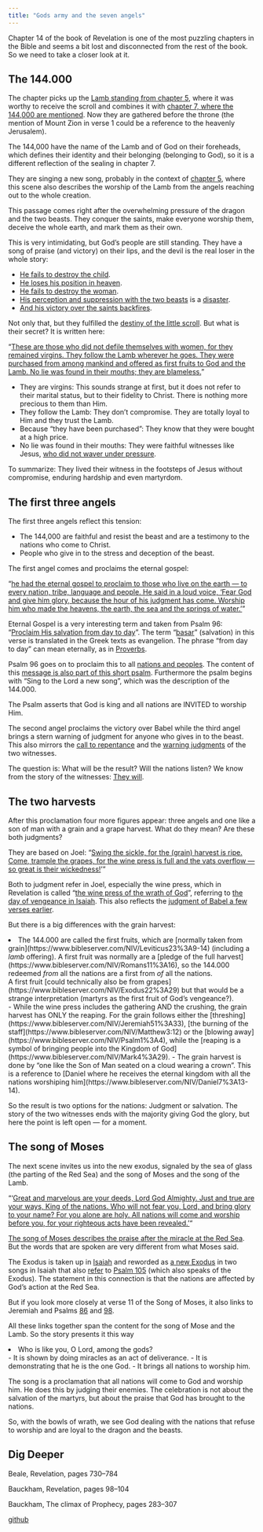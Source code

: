 ```yaml
---
title: "Gods army and the seven angels"
---
```



Chapter 14 of the book of Revelation is one of the most puzzling chapters in the Bible and seems a bit lost and disconnected from the rest of the book. So we need to take a closer look at it.


## The 144.000

<a name="6c9d"></a>
The chapter picks up the [Lamb standing from chapter 5](../../../content/seals/expl/the-book-with-the-seven-seals/index.html), where it was worthy to receive the scroll and combines it with [chapter 7, where the 144,000 are mentioned](../../../content/army/expl/the-144000/index.html). Now they are gathered before the throne (the mention of Mount Zion in verse 1 could be a reference to the heavenly Jerusalem).

The 144,000 have the name of the Lamb and of God on their foreheads, which defines their identity and their belonging (belonging to God), so it is a different reflection of the sealing in chapter 7.

They are singing a new song, probably in the context of [chapter 5](https://www.bibleserver.com/NIV/Revelation5%3A9-10), where this scene also describes the worship of the Lamb from the angels reaching out to the whole creation.

This passage comes right after the overwhelming pressure of the dragon and the two beasts. They conquer the saints, make everyone worship them, deceive the whole earth, and mark them as their own.

This is very intimidating, but God’s people are still standing. They have a song of praise (and victory) on their lips, and the devil is the real loser in the whole story:

- [He fails to destroy the child](https://www.bibleserver.com/NIV/Revelation12%3A1-6).
- [He loses his position in heaven](https://www.bibleserver.com/NIV/Revelation12%3A7-12).
- [He fails to destroy the woman](https://www.bibleserver.com/NIV/Revelation12%3A13-17).
- [His perception and suppression with the two beasts](https://www.bibleserver.com/NIV/Revelation13) is a [disaster](../../../content/beasts/expl/666-the-number-of-the-beast/index.html).
- [And his victory over the saints backfires](../../../content/witnesses/expl/the-two-witnesses/index.html).


Not only that, but they fulfilled the [destiny of the little scroll](../../../content/scroll/expl/the-little-scroll/index.html). But what is their secret? It is written here:

“[These are those who did not defile themselves with women, for they remained virgins. They follow the Lamb wherever he goes. They were purchased from among mankind and offered as first fruits to God and the Lamb. No lie was found in their mouths; they are blameless.](https://www.bibleserver.com/NIV/Revelation14%3A4-5)”

- They are virgins: This sounds strange at first, but it does not refer to their marital status, but to their fidelity to Christ. There is nothing more precious to them than Him.
- They follow the Lamb: They don’t compromise. They are totally loyal to Him and they trust the Lamb.
- Because “they have been purchased”: They know that they were bought at a high price.
- No lie was found in their mouths: They were faithful witnesses like Jesus, [who did not waver under pressure](https://www.bibleserver.com/NIV/1%20Peter2%3A22).


To summarize: They lived their witness in the footsteps of Jesus without compromise, enduring hardship and even martyrdom.


## The first three angels

<a name="6911"></a>
The first three angels reflect this tension:

- The 144,000 are faithful and resist the beast and are a testimony to the nations who come to Christ.
- People who give in to the stress and deception of the beast.


The first angel comes and proclaims the eternal gospel:

“[he had the eternal gospel to proclaim to those who live on the earth — to every nation, tribe, language and people. He said in a loud voice, ‘Fear God and give him glory, because the hour of his judgment has come. Worship him who made the heavens, the earth, the sea and the springs of water.’](https://www.bibleserver.com/NIV/Revelation14%3A6-7)”

Eternal Gospel is a very interesting term and taken from Psalm 96: “[Proclaim His salvation from day to day](https://biblehub.com/interlinear/psalms/96-2.htm)”. The term “[basar](https://biblehub.com/hebrew/1319.htm)” (salvation) in this verse is translated in the Greek texts as evangelion. The phrase “from day to day” can mean eternally, as in [Proverbs](https://www.bibleserver.com/NIV/Proverbs8%3A30).

Psalm 96 goes on to proclaim this to all [nations and peoples](https://www.bibleserver.com/NIV/Psalm96%3A3). The content of this [message is also part of this short psalm](https://www.bibleserver.com/NIV/Psalm96%3A7-10). Furthermore the psalm begins with “Sing to the Lord a new song”, which was the description of the 144.000.

The Psalm asserts that God is king and all nations are INVITED to worship Him.

The second angel proclaims the victory over Babel while the third angel brings a stern warning of judgment for anyone who gives in to the beast. This also mirrors the [call to repentance](https://www.bibleserver.com/NIV/Revelation11%3A3) and the [warning judgments](https://www.bibleserver.com/NIV/Revelation11%3A5) of the two witnesses.

The question is: What will be the result? Will the nations listen? We know from the story of the witnesses: [They will](../../../content/witnesses/expl/the-two-witnesses/index.html).


## The two harvests

<a name="833c"></a>
After this proclamation four more figures appear: three angels and one like a son of man with a grain and a grape harvest. What do they mean? Are these both judgments?

They are based on Joel: “[Swing the sickle, for the (grain) harvest is ripe. Come, trample the grapes, for the wine press is full and the vats overflow — so great is their wickedness!](https://www.bibleserver.com/NIV/Joel3%3A13)’”

Both to judgment refer in Joel, especially the wine press, which in Revelation is called “[the wine press of the wrath of God](https://www.bibleserver.com/NIV/Revelation14%3A19)”, referring to [the day of vengeance in Isaiah](https://www.bibleserver.com/NIV/Isaiah63%3A1-6). This also reflects the [judgment of Babel a few verses earlier](https://www.bibleserver.com/NIV/Revelation14%3A10).

But there is a big differences with the grain harvest:

<li id="8757">The 144.000 are called the first fruits, which are [normally taken from grain](https://www.bibleserver.com/NIV/Leviticus23%3A9-14) (including a <em>lamb </em>offering). A first fruit was normally are a [pledge of the full harvest](https://www.bibleserver.com/NIV/Romans11%3A16), so the 144.000 redeemed <em>from </em>all the nations are a first from <em>of </em>all the nations. <br/>A first fruit [could technically also be from grapes](https://www.bibleserver.com/NIV/Exodus22%3A29) but that would be a strange interpretation (martyrs as the first fruit of God’s vengeance?).</li>- While the wine press includes the gathering AND the crushing, the grain harvest has ONLY the reaping. For the grain follows either the [threshing](https://www.bibleserver.com/NIV/Jeremiah51%3A33), [the burning of the staff](https://www.bibleserver.com/NIV/Matthew3:12) or the [blowing away](https://www.bibleserver.com/NIV/Psalm1%3A4), while the [reaping is a symbol of bringing people into the Kingdom of God](https://www.bibleserver.com/NIV/Mark4%3A29).
- The grain harvest is done by “one like the Son of Man seated on a cloud wearing a crown”. This is a reference to [Daniel where he receives the eternal kingdom with all the nations worshiping him](https://www.bibleserver.com/NIV/Daniel7%3A13-14).


So the result is two options for the nations: Judgment or salvation. The story of the two witnesses ends with the majority giving God the glory, but here the point is left open — for a moment.


## The song of Moses

<a name="5102"></a>
The next scene invites us into the new exodus, signaled by the sea of glass (the parting of the Red Sea) and the song of Moses and the song of the Lamb.

“‘[Great and marvelous are your deeds, Lord God Almighty. Just and true are your ways, King of the nations. Who will not fear you, Lord, and bring glory to your name? For you alone are holy. All nations will come and worship before you, for your righteous acts have been revealed.’](https://www.bibleserver.com/NIV/Revelation15%3A3-4)“

[The song of Moses describes the praise after the miracle at the Red Sea](https://www.bibleserver.com/NIV/Exodus15%3A1-19). But the words that are spoken are very different from what Moses said.

The Exodus is taken up in [Isaiah](https://www.bibleserver.com/NIV/Isaiah11%3A15-16) and reworded as [a new Exodus](https://www.bibleserver.com/NIV/Isaiah12) in two songs in Isaiah that also [refer](https://www.bibleserver.com/NIV/Isaiah12%3A4) to [Psalm 105](https://www.bibleserver.com/NIV/Psalm105%3A1) (which also speaks of the Exodus). The statement in this connection is that the nations are affected by God’s action at the Red Sea.

But if you look more closely at verse 11 of the Song of Moses, it also links to Jeremiah and Psalms [86](https://www.bibleserver.com/NIV/Psalm86%3A8-10) and [98](https://www.bibleserver.com/NIV/Psalm98%3A1-2).

All these links together span the content for the song of Mose and the Lamb. So the story presents it this way

<li id="4809">Who is like you, O Lord, among the gods?</li>- It is shown by doing miracles as an act of deliverance.
- It is demonstrating that he is the one God.
- It brings all nations to worship him.


The song is a proclamation that all nations will come to God and worship him. He does this by judging their enemies. The celebration is not about the salvation of the martyrs, but about the praise that God has brought to the nations.

So, with the bowls of wrath, we see God dealing with the nations that refuse to worship and are loyal to the dragon and the beasts.


## Dig Deeper

<a name="3032"></a>
Beale, Revelation, pages 730–784

Bauckham, Revelation, pages 98–104

Bauckham, The climax of Prophecy, pages 283–307






[github](https://github.com/revelation-today/revelation-today/blob/main/exampleSite/content/docs/content/harvest/expl/gods-army-and-the-seven-angels.md)
